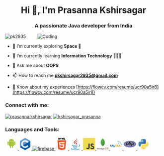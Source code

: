 <h1 align="center">Hi 👋, I'm Prasanna Kshirsagar</h1>
<h3 align="center">A passionate Java developer from India</h3>
<img align="right" alt="Coding" width="400" src="[https://dribbble.com/shots/15637256-coding](https://cdn.dribbble.com/users/1708816/screenshots/15637256/media/f9826f0af8a49462f048262a8502035b.gif)">
<p align="left"> <img src="https://komarev.com/ghpvc/?username=pk2935&label=Profile%20views&color=0e75b6&style=flat" alt="pk2935" /> </p>

- 🔭 I’m currently exploring **Space 🚀**

- 🌱 I’m currently learning **Information Technology 👨🏻‍💻**

- 💬 Ask me about **OOPS**

- 📫 How to reach me **pkshirsagar2935@gmail.com**

- 📄 Know about my experiences [https://flowcv.com/resume/ucr90a5ir8](https://flowcv.com/resume/ucr90a5ir8)

<h3 align="left">Connect with me:</h3>
<p align="left">
<a href="https://linkedin.com/in/prasanna kshirsagar" target="blank"><img align="center" src="https://raw.githubusercontent.com/rahuldkjain/github-profile-readme-generator/master/src/images/icons/Social/linked-in-alt.svg" alt="prasanna kshirsagar" height="30" width="40" /></a>
<a href="https://instagram.com/kshirsagar_prasanna" target="blank"><img align="center" src="https://raw.githubusercontent.com/rahuldkjain/github-profile-readme-generator/master/src/images/icons/Social/instagram.svg" alt="kshirsagar_prasanna" height="30" width="40" /></a>
</p>

<h3 align="left">Languages and Tools:</h3>
<p align="left"> <a href="https://developer.android.com" target="_blank" rel="noreferrer"> <img src="https://raw.githubusercontent.com/devicons/devicon/master/icons/android/android-original-wordmark.svg" alt="android" width="40" height="40"/> </a> <a href="https://www.cprogramming.com/" target="_blank" rel="noreferrer"> <img src="https://raw.githubusercontent.com/devicons/devicon/master/icons/c/c-original.svg" alt="c" width="40" height="40"/> </a> <a href="https://firebase.google.com/" target="_blank" rel="noreferrer"> <img src="https://www.vectorlogo.zone/logos/firebase/firebase-icon.svg" alt="firebase" width="40" height="40"/> </a> <a href="https://www.w3.org/html/" target="_blank" rel="noreferrer"> <img src="https://raw.githubusercontent.com/devicons/devicon/master/icons/html5/html5-original-wordmark.svg" alt="html5" width="40" height="40"/> </a> <a href="https://www.java.com" target="_blank" rel="noreferrer"> <img src="https://raw.githubusercontent.com/devicons/devicon/master/icons/java/java-original.svg" alt="java" width="40" height="40"/> </a> <a href="https://developer.mozilla.org/en-US/docs/Web/JavaScript" target="_blank" rel="noreferrer"> <img src="https://raw.githubusercontent.com/devicons/devicon/master/icons/javascript/javascript-original.svg" alt="javascript" width="40" height="40"/> </a> <a href="https://www.mongodb.com/" target="_blank" rel="noreferrer"> <img src="https://raw.githubusercontent.com/devicons/devicon/master/icons/mongodb/mongodb-original-wordmark.svg" alt="mongodb" width="40" height="40"/> </a> <a href="https://www.mysql.com/" target="_blank" rel="noreferrer"> <img src="https://raw.githubusercontent.com/devicons/devicon/master/icons/mysql/mysql-original-wordmark.svg" alt="mysql" width="40" height="40"/> </a> <a href="https://www.php.net" target="_blank" rel="noreferrer"> <img src="https://raw.githubusercontent.com/devicons/devicon/master/icons/php/php-original.svg" alt="php" width="40" height="40"/> </a> <a href="https://www.python.org" target="_blank" rel="noreferrer"> <img src="https://raw.githubusercontent.com/devicons/devicon/master/icons/python/python-original.svg" alt="python" width="40" height="40"/> </a> </p>
